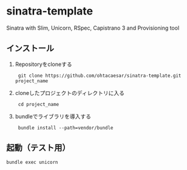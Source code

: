 sinatra-template
================

Sinatra with Slim, Unicorn, RSpec, Capistrano 3 and Provisioning tool


## インストール
1. Repositoryをcloneする

        git clone https://github.com/ohtacaesar/sinatra-template.git project_name

2. cloneしたプロジェクトのディレクトリに入る

        cd project_name

3. bundleでライブラリを導入する

        bundle install --path=vendor/bundle

## 起動（テスト用）

    bundle exec unicorn
